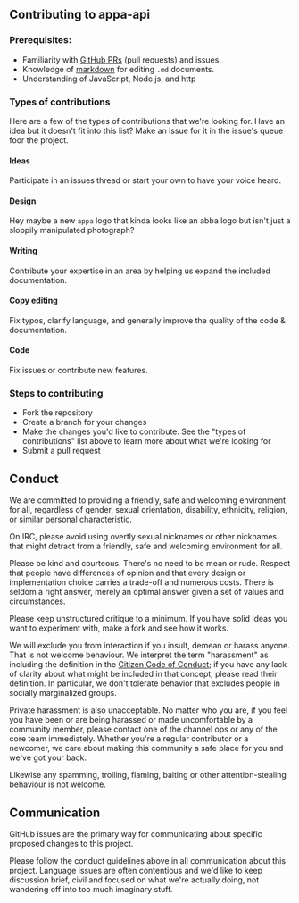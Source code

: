 ## Contributing to appa-api

### Prerequisites:

- Familiarity with [GitHub PRs](https://help.github.com/articles/using-pull-requests) (pull requests) and issues.
- Knowledge of [markdown](https://help.github.com/articles/markdown-basics/) for editing `.md` documents.
- Understanding of JavaScript, Node.js, and http

### Types of contributions

Here are a few of the types of contributions that we're looking for. Have an idea but it doesn't fit into this list? Make an issue for it in the issue's queue foor the project.

#### Ideas

Participate in an issues thread or start your own to have your voice heard.

#### Design

Hey maybe a new `appa` logo that kinda looks like an abba logo but isn't just a sloppily manipulated photograph?

#### Writing

Contribute your expertise in an area by helping us expand the included documentation.

#### Copy editing

Fix typos, clarify language, and generally improve the quality of the code & documentation.

#### Code

Fix issues or contribute new features.


### Steps to contributing

- Fork the repository
- Create a branch for your changes
- Make the changes you'd like to contribute. See the "types of contributions" list above to learn more about what we're looking for
- Submit a pull request

## Conduct

We are committed to providing a friendly, safe and welcoming environment for
all, regardless of gender, sexual orientation, disability, ethnicity, religion,
or similar personal characteristic.

On IRC, please avoid using overtly sexual nicknames or other nicknames that
might detract from a friendly, safe and welcoming environment for all.

Please be kind and courteous. There's no need to be mean or rude.
Respect that people have differences of opinion and that every design or
implementation choice carries a trade-off and numerous costs. There is seldom
a right answer, merely an optimal answer given a set of values and
circumstances.

Please keep unstructured critique to a minimum. If you have solid ideas you
want to experiment with, make a fork and see how it works.

We will exclude you from interaction if you insult, demean or harass anyone.
That is not welcome behaviour. We interpret the term "harassment" as
including the definition in the
[Citizen Code of Conduct](http://citizencodeofconduct.org/);
if you have any lack of clarity about what might be included in that concept,
please read their definition. In particular, we don't tolerate behavior that
excludes people in socially marginalized groups.

Private harassment is also unacceptable. No matter who you are, if you feel
you have been or are being harassed or made uncomfortable by a community
member, please contact one of the channel ops or any of the core team
immediately. Whether you're a regular contributor or a newcomer, we care about
making this community a safe place for you and we've got your back.

Likewise any spamming, trolling, flaming, baiting or other attention-stealing
behaviour is not welcome.


## Communication

GitHub issues are the primary way for communicating about specific proposed
changes to this project.

Please follow the conduct guidelines above in all communication about this project. Language issues
are often contentious and we'd like to keep discussion brief, civil and focused
on what we're actually doing, not wandering off into too much imaginary stuff.
